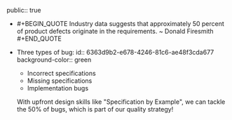 public:: true

- #+BEGIN_QUOTE
  Industry data suggests that approximately 50 percent of product defects originate in the requirements. 
                                                                                                                                                                               ~ Donald Firesmith
  #+END_QUOTE
- Three types of bug:
  id:: 6363d9b2-e678-4246-81c6-ae48f3cda677
  background-color:: green
  * Incorrect specifications
  * Missing specifications
  * Implementation bugs
  
  With upfront design skills like "Specification by Example", we can tackle the 50% of bugs, which is part of our quality strategy!